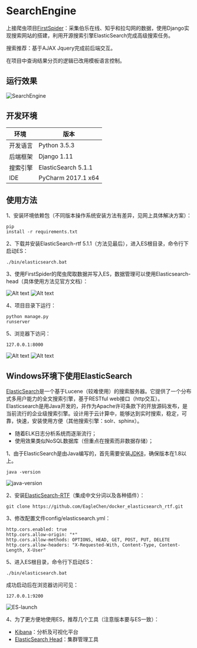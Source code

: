 # SearchEngine
上接爬虫项目[FirstSpider](https://github.com/yipwinghong/FirstSpider)：采集伯乐在线、知乎和拉勾网的数据，使用Django实现搜索网站的搭建，利用开源搜索引擎ElasticSearch完成高级搜索任务。    
    
搜索推荐：基于AJAX Jquery完成前后端交互。     
   
在项目中查询结果分页的逻辑已改用模板语言控制。
 
## 运行效果
![SearchEngine](https://github.com/yipwinghong/SearchEngine/blob/master/Screenshots/SearchEngine.gif)
 
## 开发环境
环境 | 版本
---|---
开发语言 | Python 3.5.3
后端框架 | Django 1.11
搜索引擎 | ElasticSearch 5.1.1
IDE | PyCharm 2017.1 x64


## 使用方法

1、安装环境依赖包（不同版本操作系统安装方法有差异，见网上具体解决方案）：<pre><code>pip install -r requirements.txt</code></pre>

2、下载并安装ElasticSearch-rtf 5.1.1（方法见最后），进入ES根目录，命令行下启动ES：
<pre><code>./bin/elasticsearch.bat</code></pre>

3、使用FirstSpider的爬虫爬取数据并写入ES，数据管理可以使用Elasticsearch-head（具体使用方法见官方文档）：      

![Alt text](https://github.com/yipwinghong/SearchEngine/blob/master/Screenshots/1.jpg)
![Alt text](https://github.com/yipwinghong/SearchEngine/blob/master/Screenshots/2.jpg)
 
4、项目目录下运行：<pre><code>python manage.py runserver</code></pre>

5、浏览器下访问：<pre><code>127.0.0.1:8000</code></pre>
![Alt text](https://github.com/yipwinghong/SearchEngine/blob/master/Screenshots/3.jpg)
![Alt text](https://github.com/yipwinghong/SearchEngine/blob/master/Screenshots/4.jpg)
 
 
## Windows环境下使用ElasticSearch
[ElasticSearch](https://www.elastic.co/cn/)是一个基于Lucene（较难使用）的搜索服务器。它提供了一个分布式多用户能力的全文搜索引擎，基于RESTful web接口（http交互）。Elasticsearch是用Java开发的，并作为Apache许可条款下的开放源码发布，是当前流行的企业级搜索引擎。设计用于云计算中，能够达到实时搜索，稳定，可靠，快速，安装使用方便（其他搜索引擎：solr、sphinx）。      
- 随着ELK日志分析系统而逐渐流行；     
- 使用效果类似NoSQL数据库（但重点在搜索而非数据存储）；     
        
1、由于ElasticSearch是由Java编写的，首先需要安装[JDK8](http://www.oracle.com/technetwork/java/javase/downloads/jdk8-downloads-2133151.html)，确保版本在1.8以上。        
<pre><code>java -version</code></pre>
![java-version](http://ooaovpott.bkt.clouddn.com/java-vers.jpg)
    
2、安装[ElasticSearch-RTF](https://github.com/medcl/elasticsearch-rtf)（集成中文分词以及各种插件）：
<pre><code>git clone https://github.com/EagleChen/docker_elasticsearch_rtf.git</code></pre>

3、修改配置文件config/elasticsearch.yml：
<pre><code>http.cors.enabled: true
http.cors.allow-origin: "*"
http.cors.allow-methods: OPTIONS, HEAD, GET, POST, PUT, DELETE
http.cors.allow-headers: "X-Requested-With, Content-Type, Content-Length, X-User"</code></pre>

5、进入ES根目录，命令行下启动ES：
<pre><code>./bin/elasticsearch.bat</code></pre>
成功启动后在浏览器访问可见：
<pre><code>127.0.0.1:9200</code></pre>
![ES-launch](http://ooaovpott.bkt.clouddn.com/ES-launch.png)

4、为了更方便地使用ES，推荐几个工具（注意版本要与ES一致）：        
- [Kibana](https://www.elastic.co/downloads/kibana)：分析及可视化平台        
- [ElasticSearch Head](https://github.com/mobz/elasticsearch-head)：集群管理工具

